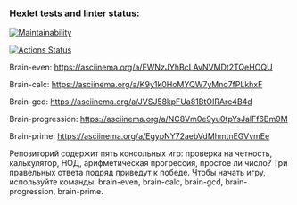 ### Hexlet tests and linter status:
[![Maintainability](https://api.codeclimate.com/v1/badges/11fe4174ea23c96b4261/maintainability)](https://codeclimate.com/github/VErgasheva/frontend-project-44/maintainability)

[![Actions Status](https://github.com/VErgasheva/frontend-project-44/actions/workflows/hexlet-check.yml/badge.svg)](https://github.com/VErgasheva/frontend-project-44/actions)

Brain-even: https://asciinema.org/a/EWNzJYhBcLAvNVMDt2TQeHOQU

Brain-calc: https://asciinema.org/a/K9y1k0HoMYQW7yMno7fPLkhxF

Brain-gcd: https://asciinema.org/a/JVSJ58kpFUa81BtOIRAre4B4d

Brain-progression: https://asciinema.org/a/NC8Vm0e9yu0tpYsJalFf6Bm9M

Brain-prime: https://asciinema.org/a/EgypNY72aebVdMhmtnEGVvmEe

Репозиторий содержит пять консольных игр: проверка на четность, калькулятор, НОД, арифметическая прогрессия, простое ли число?
Три правельных ответа подряд приведут к победе. 
Чтобы начать игру, используйте команды: brain-even, brain-calc, brain-gcd, brain-progression, brain-prime.
